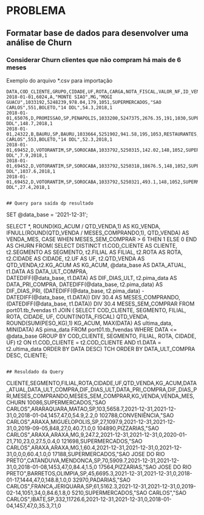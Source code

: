 # PROBLEMA
## Formatar base de dados para desenvolver uma análise de Churn
### Considerar Churn clientes que não compram há mais de 6 meses

Exemplo do arquivo *.csv para importação
```
DATA,COD_CLIENTE,GRUPO,CIDADE,UF,ROTA,CARGA,NOTA_FISCAL,VALOR_NF,ID_VENDEDOR,ID_VEICULO,SEGMENTO,FILIAL,ID_MOTORISTA,PAGTO,PAGTO_DIAS,PESO_KG,ANO,MES
2018-01-01,6024,A,"MONTE SIAO",MG,"MOGI GUACU",1033192,5248239,978.04,179,1051,SUPERMERCADOS,"SAO CARLOS",551,BOLETO,"14 DDL",54.3,2018,1
2018-01-01,65076,D,PROMISSAO,SP,PENAPOLIS,1033200,5247375,2676.35,191,1030,SUPERMERCADOS,MARILIA,530,BOLETO,"14 DDL",148.7,2018,1
2018-01-01,24322,B,BAURU,SP,BAURU,1033664,5251902,941.58,195,1053,RESTAURANTES,"SAO CARLOS",553,BOLETO,"14 DDL",52.3,2018,1
2018-01-01,69452,D,VOTORANTIM,SP,SOROCABA,1033792,5250315,142.02,148,1052,SUPERMERCADOS,JUNDIAI,552,BOLETO,"14 DDL",7.9,2018,1
2018-01-01,69452,D,VOTORANTIM,SP,SOROCABA,1033792,5250318,18676.5,148,1052,SUPERMERCADOS,JUNDIAI,552,BOLETO,"14 DDL",1037.6,2018,1
2018-01-01,69452,D,VOTORANTIM,SP,SOROCABA,1033792,5250321,493.1,148,1052,SUPERMERCADOS,JUNDIAI,552,BOLETO,"14 DDL",27.4,2018,1


## Query para saída dp resultado

```
SET @data_base = '2021-12-31';

SELECT *,
    ROUND(KG_ACUM / QTD_VENDA,1) AS KG_VENDA,
    IFNULL(ROUND(QTD_VENDA / MESES_COMPRANDO,1), QTD_VENDA) AS VENDA_MES,
    CASE
        WHEN MESES_SEM_COMPRAR > 6 THEN 1
        ELSE 0
    END AS CHURN
FROM(
SELECT DISTINCT 
    t1.COD_CLIENTE AS CLIENTE, t2.SEGMENTO AS SEGMENTO, t2.FILIAL AS FILIAL, t2.ROTA AS ROTA, t2.CIDADE AS CIDADE, t2.UF AS UF, 
    t2.QTD_VENDA AS QTD_VENDA,t2.KG_ACUM AS KG_ACUM, 
    @data_base AS DATA_ATUAL,
    t1.DATA AS DATA_ULT_COMPRA,   
    DATEDIFF(@data_base, t1.DATA) AS DIF_DIAS_ULT,
    t2.pima_data AS DATA_PRI_COMPRA,
    DATEDIFF(@data_base, t2.pima_data) AS DIF_DIAS_PRI,
    (DATEDIFF(@data_base, t2.pima_data) - DATEDIFF(@data_base, t1.DATA)) DIV 30.4 AS MESES_COMPRANDO,
    (DATEDIFF(@data_base, t1.DATA)) DIV 30.4 MESES_SEM_COMPRAR
FROM port01.tb_fvendas t1
JOIN (
    SELECT 
        COD_CLIENTE, SEGMENTO, FILIAL, ROTA, CIDADE, UF,
        COUNT(NOTA_FISCAL) QTD_VENDA,
        ROUND(SUM(PESO_KG),1) KG_ACUM,
        MAX(DATA) AS ultima_data,
        MIN(DATA) AS pima_data
    FROM port01.tb_fvendas
    WHERE DATA <= @data_base
    GROUP BY COD_CLIENTE, SEGMENTO, FILIAL, ROTA, CIDADE, UF) t2 
ON t1.COD_CLIENTE = t2.COD_CLIENTE AND t1.DATA = t2.ultima_data
ORDER BY DATA DESC) TCH
ORDER BY DATA_ULT_COMPRA DESC, CLIENTE;
```

## Resuldado da Query
```
CLIENTE,SEGMENTO,FILIAL,ROTA,CIDADE,UF,QTD_VENDA,KG_ACUM,DATA_ATUAL,DATA_ULT_COMPRA,DIF_DIAS_ULT,DATA_PRI_COMPRA,DIF_DIAS_PRI,MESES_COMPRANDO,MESES_SEM_COMPRAR,KG_VENDA,VENDA_MES,CHURN
10086,SUPERMERCADOS,"SAO CARLOS",ARARAQUARA,MATAO,SP,103,5658.7,2021-12-31,2021-12-31,0,2018-01-04,1457,47,0,54.9,2.2,0
102788,CONVENIÊNCIA,"SAO CARLOS",ARAXA,MIGUELOPOLIS,SP,27,1097.9,2021-12-31,2021-12-31,0,2019-09-05,848,27,0,40.7,1.0,0
104890,PIZZARIAS,"SAO CARLOS",ARAXA,ARAXA,MG,9,247.2,2021-12-31,2021-12-31,0,2020-01-21,710,23,0,27.5,0.4,0
121698,SUPERMERCADOS,"SAO CARLOS",ARAXA,ARAXA,MG,1,60.4,2021-12-31,2021-12-31,0,2021-12-31,0,0,0,60.4,1.0,0
17188,SUPERMERCADOS,"SAO JOSE DO RIO PRETO",CATANDUVA,MENDONCA,SP,70,5909.7,2021-12-31,2021-12-31,0,2018-01-08,1453,47,0,84.4,1.5,0
17564,PIZZARIAS,"SAO JOSE DO RIO PRETO",BARRETOS,OLIMPIA,SP,45,6695.3,2021-12-31,2021-12-31,0,2018-01-17,1444,47,0,148.8,1.0,0
32970,PADARIAS,"SAO CARLOS",FRANCA,JERIQUARA,SP,61,5162.3,2021-12-31,2021-12-31,0,2019-02-14,1051,34,0,84.6,1.8,0
5210,SUPERMERCADOS,"SAO CARLOS","SAO CARLOS",IBATE,SP,332,11726.6,2021-12-31,2021-12-31,0,2018-01-04,1457,47,0,35.3,7.1,0
```
